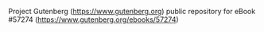 Project Gutenberg (https://www.gutenberg.org) public repository for
eBook #57274 (https://www.gutenberg.org/ebooks/57274)
